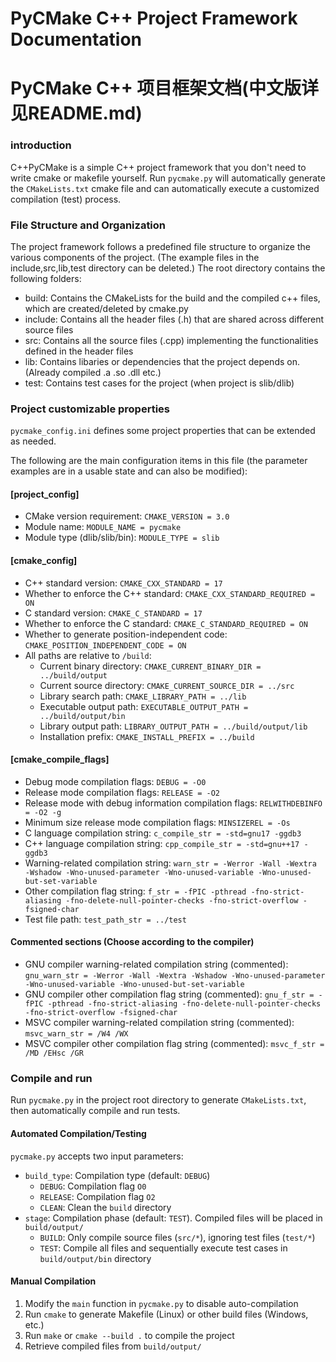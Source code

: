 # PyCMake C++ Project Framework Documentation
# PyCMake C++ 项目框架文档(中文版详见README.md)

### introduction
C++PyCMake is a simple C++ project framework that you don't need to write cmake or makefile yourself. Run `pycmake.py` will automatically generate the `CMakeLists.txt` cmake file and can automatically execute a customized compilation (test) process.

### File Structure and Organization

The project framework follows a predefined file structure to organize the various components of the project. 
(The example files in the include,src,lib,test directory can be deleted.)
The root directory contains the following folders:

- build: Contains the CMakeLists for the build and the compiled c++ files, which are created/deleted by cmake.py
- include: Contains all the header files (.h) that are shared across different source files
- src: Contains all the source files (.cpp) implementing the functionalities defined in the header files
- lib: Contains libaries or dependencies that the project depends on.(Already compiled .a .so .dll etc.)
- test: Contains test cases for the project (when project is slib/dlib)

### Project customizable properties
`pycmake_config.ini` defines some project properties that can be extended as needed.

The following are the main configuration items in this file (the parameter examples are in a usable state and can also be modified):

#### [project_config]
- CMake version requirement: `CMAKE_VERSION = 3.0`
- Module name: `MODULE_NAME = pycmake`
- Module type (dlib/slib/bin): `MODULE_TYPE = slib`

#### [cmake_config]
- C++ standard version: `CMAKE_CXX_STANDARD = 17`
- Whether to enforce the C++ standard: `CMAKE_CXX_STANDARD_REQUIRED = ON`
- C standard version: `CMAKE_C_STANDARD = 17`
- Whether to enforce the C standard: `CMAKE_C_STANDARD_REQUIRED = ON`
- Whether to generate position-independent code: `CMAKE_POSITION_INDEPENDENT_CODE = ON`
- All paths are relative to `/build`:
  - Current binary directory: `CMAKE_CURRENT_BINARY_DIR = ../build/output`
  - Current source directory: `CMAKE_CURRENT_SOURCE_DIR = ../src`
  - Library search path: `CMAKE_LIBRARY_PATH = ../lib`
  - Executable output path: `EXECUTABLE_OUTPUT_PATH = ../build/output/bin`
  - Library output path: `LIBRARY_OUTPUT_PATH = ../build/output/lib`
  - Installation prefix: `CMAKE_INSTALL_PREFIX = ../build`

#### [cmake_compile_flags]
- Debug mode compilation flags: `DEBUG = -O0`
- Release mode compilation flags: `RELEASE = -O2`
- Release mode with debug information compilation flags: `RELWITHDEBINFO = -O2 -g`
- Minimum size release mode compilation flags: `MINSIZEREL = -Os`
- C language compilation string: `c_compile_str = -std=gnu17 -ggdb3`
- C++ language compilation string: `cpp_compile_str = -std=gnu++17 -ggdb3`
- Warning-related compilation string: `warn_str = -Werror -Wall -Wextra -Wshadow -Wno-unused-parameter -Wno-unused-variable -Wno-unused-but-set-variable`
- Other compilation flag string: `f_str = -fPIC -pthread -fno-strict-aliasing -fno-delete-null-pointer-checks -fno-strict-overflow -fsigned-char`
- Test file path: `test_path_str = ../test`
  
#### Commented sections (Choose according to the compiler)
- GNU compiler warning-related compilation string (commented): `gnu_warn_str = -Werror -Wall -Wextra -Wshadow -Wno-unused-parameter -Wno-unused-variable -Wno-unused-but-set-variable`
- GNU compiler other compilation flag string (commented): `gnu_f_str = -fPIC -pthread -fno-strict-aliasing -fno-delete-null-pointer-checks -fno-strict-overflow -fsigned-char`
- MSVC compiler warning-related compilation string (commented): `msvc_warn_str = /W4 /WX`
- MSVC compiler other compilation flag string (commented): `msvc_f_str = /MD /EHsc /GR`

### Compile and run
Run `pycmake.py` in the project root directory to generate `CMakeLists.txt`, then automatically compile and run tests.

#### Automated Compilation/Testing
`pycmake.py` accepts two input parameters:
- `build_type`: Compilation type (default: `DEBUG`)
  - `DEBUG`: Compilation flag `O0`
  - `RELEASE`: Compilation flag `O2`
  - `CLEAN`: Clean the `build` directory
- `stage`: Compilation phase (default: `TEST`). Compiled files will be placed in `build/output/`
  - `BUILD`: Only compile source files (`src/*`), ignoring test files (`test/*`)
  - `TEST`: Compile all files and sequentially execute test cases in `build/output/bin` directory

#### Manual Compilation
1. Modify the `main` function in `pycmake.py` to disable auto-compilation
2. Run `cmake` to generate Makefile (Linux) or other build files (Windows, etc.)
3. Run `make` or `cmake --build .` to compile the project
4. Retrieve compiled files from `build/output/`
